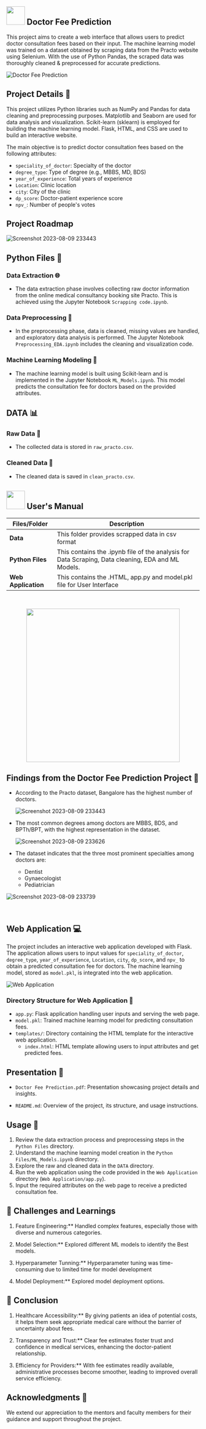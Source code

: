 ##  <img src="https://media.tenor.com/Wq-8a2yGCSkAAAAi/stethoscope-stethoscope-images.gif" width="48" height="48"> Doctor Fee Prediction


This project aims to create a web interface that allows users to predict doctor consultation fees based on their input. The machine learning model was trained on a dataset obtained by scraping data from the Practo website using Selenium. With the use of Python Pandas, the scraped data was thoroughly cleaned & preprocessed for accurate predictions.

![Doctor Fee Prediction](https://github.com/puneetpahadia-da/Doctor_Fee_Prediction_with_Web_Application/assets/97096168/5e7f7967-5c38-48c2-9d73-4bea1d608131)

## Project Details 🚧

This project utilizes Python libraries such as NumPy and Pandas for data cleaning and preprocessing purposes. Matplotlib and Seaborn are used for data analysis and visualization. Scikit-learn (sklearn) is employed for building the machine learning model. Flask, HTML, and CSS are used to build an interactive website.

The main objective is to predict doctor consultation fees based on the following attributes:

- `speciality_of_doctor`: Specialty of the doctor
- `degree_type`: Type of degree (e.g., MBBS, MD, BDS)
- `year_of_experience`: Total years of experience
- `Location`: Clinic location
- `city`: City of the clinic
- `dp_score`: Doctor-patient experience score
- `npv_`: Number of people's votes

## Project Roadmap

![Screenshot 2023-08-09 233443](https://github.com/puneetpahadia-da/Doctor_Fee_Prediction_with_Web_Application/assets/97096168/05fb5914-dbef-4f08-bebc-eba1569c8192)

## Python Files 🐍

### Data Extraction 🌐
- The data extraction phase involves collecting raw doctor information from the online medical consultancy booking site Practo. This is achieved using the Jupyter Notebook `Scrapping code.ipynb`.

### Data Preprocessing 🧹
- In the preprocessing phase, data is cleaned, missing values are handled, and exploratory data analysis is performed. The Jupyter Notebook `Preprocessing_EDA.ipynb` includes the cleaning and visualization code.

### Machine Learning Modeling 🤖
- The machine learning model is built using Scikit-learn and is implemented in the Jupyter Notebook `ML_Models.ipynb`. This model predicts the consultation fee for doctors based on the provided attributes.

## DATA 📊

### Raw Data 📂
- The collected data is stored in `raw_practo.csv`.

### Cleaned Data 🧼
- The cleaned data is saved in `clean_practo.csv`.


##  <img src="https://user-images.githubusercontent.com/106439762/181935629-b3c47bd3-77fb-4431-a11c-ff8ba0942b63.gif" width="48" height="48"> **User's Manual**

| Files/Folder| Description |
| ------------- | ------------- |
| **Data** | This folder provides scrapped data in csv format |
| **Python Files** | This contains the .ipynb file of the analysis for Data Scraping, Data cleaning, EDA and ML Models.  |
| **Web Application** | This contains the .HTML, app.py and model.pkl file for User Interface  |

<br>

<p align="center"><img src="https://i.pinimg.com/originals/13/66/c9/1366c95f8c249b8422d2caaae287cb63.gif" width="400" ></p>

## Findings from the Doctor Fee Prediction Project 🧪

- According to the Practo dataset, Bangalore has the highest number of doctors.

  ![Screenshot 2023-08-09 233443](https://github.com/puneetpahadia-da/Doctor_Fee_Prediction_with_Web_Application/assets/97096168/2379a6b6-e0d2-44e9-8d4a-82b4d3c2584f)

  
- The most common degrees among doctors are MBBS, BDS, and BPTh/BPT, with the highest representation in the dataset.


  ![Screenshot 2023-08-09 233626](https://github.com/puneetpahadia-da/Doctor_Fee_Prediction_with_Web_Application/assets/97096168/fd159758-6a33-47c6-b5b6-d60d659b582d)

- The dataset indicates that the three most prominent specialties among doctors are:
  - Dentist
  - Gynaecologist
  - Pediatrician

![Screenshot 2023-08-09 233739](https://github.com/puneetpahadia-da/Doctor_Fee_Prediction_with_Web_Application/assets/97096168/0234c914-cf76-4da4-8556-b6362cab4710)

 <br>

## Web Application 💻

The project includes an interactive web application developed with Flask. The application allows users to input values for `speciality_of_doctor`, `degree_type`, `year_of_experience`, `Location`, `city`, `dp_score`, and `npv_` to obtain a predicted consultation fee for doctors. The machine learning model, stored as `model.pkl`, is integrated into the web application.

![Web Application](https://github.com/puneetpahadia-da/Doctor_Fee_Prediction_with_Web_Application/assets/97096168/0d241b18-c909-45af-84af-0822abe2d8e7)

### Directory Structure for Web Application 📂

- `app.py`: Flask application handling user inputs and serving the web page.
- `model.pkl`: Trained machine learning model for predicting consultation fees.
- `templates/`: Directory containing the HTML template for the interactive web application.
  - `index.html`: HTML template allowing users to input attributes and get predicted fees.

## Presentation 📢

- `Doctor Fee Prediction.pdf`: Presentation showcasing project details and insights.

- `README.md`: Overview of the project, its structure, and usage instructions.

## Usage 🚀

1. Review the data extraction process and preprocessing steps in the `Python Files` directory.
2. Understand the machine learning model creation in the `Python Files/ML_Models.ipynb` directory.
3. Explore the raw and cleaned data in the `DATA` directory.
4. Run the web application using the code provided in the `Web Application` directory (`Web Application/app.py`).
5. Input the required attributes on the web page to receive a predicted consultation fee.

## 🏥 Challenges and Learnings

1. Feature Engineering:** Handled complex features, especially those with diverse and numerous categories. 

2. Model Selection:**  Explored different ML models to identify the Best models.

3. Hyperparameter Tunning:**  Hyperparameter tuning was time-consuming due to limited time for model development

4. Model Deployment:**  Explored model deployment options.

 
## 🏥 Conclusion

1. Healthcare Accessibility:** By giving patients an idea of potential costs, it helps them seek appropriate medical care without the barrier of uncertainty about fees.

2. Transparency and Trust:**  Clear fee estimates foster trust and confidence in medical services, enhancing the doctor-patient relationship.

3. Efficiency for Providers:** With fee estimates readily available, administrative processes become smoother, leading to improved overall service efficiency.

## Acknowledgments 🙏

We extend our appreciation to the mentors and faculty members for their guidance and support throughout the project.

